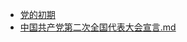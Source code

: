 - [党的初期](./党的初期)
- [中国共产党第二次全国代表大会宣言.md](3000-自考\资料\KM01-中国近现代史纲要\05-中国近现代历史文献选集\1840-1949\党的初期\中国共产党第二次全国代表大会宣言.md)